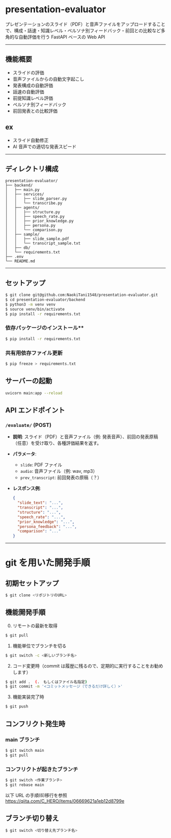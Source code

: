 # presentation-evaluator

プレゼンテーションのスライド（PDF）と音声ファイルをアップロードすることで、構成・話速・知識レベル・ペルソナ別フィードバック・前回との比較など多角的な自動評価を行う FastAPI ベースの Web API

---

## 機能概要

- スライドの評価
- 音声ファイルからの自動文字起こし
- 発表構成の自動評価
- 話速の自動評価
- 前提知識レベル評価
- ペルソナ別フィードバック
- 前回発表との比較評価

## ex

- スライド自動修正
- AI 音声での適切な発表スピード

---

## ディレクトリ構成

```
presentation-evaluator/
├── backend/
│   ├── main.py
│   ├── services/
│   │   ├── slide_parser.py
│   │   └── transcribe.py
│   ├── agents/
│   │   ├── structure.py
│   │   ├── speech_rate.py
│   │   ├── prior_knowledge.py
│   │   ├── persona.py
│   │   └── comparison.py
│   ├── sample/
│   │   ├── slide_sample.pdf
│   │   └── transcript_sample.txt
│   ├── db/
│   └── requirements.txt
├── .env
└── README.md
```

---

## セットアップ

```bash
$ git clone git@github.com:NaokiTani1548/presentation-evaluator.git
$ cd presentation-evaluator/backend
$ python3 -m venv venv
$ source venv/bin/activate
$ pip install -r requirements.txt
```

### 依存パッケージのインストール\*\*

```bash
$ pip install -r requirements.txt
```

### 共有用依存ファイル更新

```bash
$ pip freeze > requirements.txt
```

## サーバーの起動

```bash
uvicorn main:app --reload
```

## API エンドポイント

### `/evaluate/` (POST)

- **説明**: スライド（PDF）と音声ファイル（例: 発表音声）、前回の発表原稿（任意）を受け取り、各種評価結果を返す。
- **パラメータ**:

  - `slide`: PDF ファイル
  - `audio`: 音声ファイル（例: wav, mp3）
  - `prev_transcript`: 前回発表の原稿（？）

- **レスポンス例**:
  ```json
  {
    "slide_text": "...",
    "transcript": "...",
    "structure": "...",
    "speech_rate": "...",
    "prior_knowledge": "...",
    "persona_feedback": "...",
    "comparison": "..."
  }
  ```

---

# git を用いた開発手順

## 初期セットアップ

```bash
$ git clone <リポジトリのURL>
```

## 機能開発手順

0. リモートの最新を取得

```bash
$ git pull
```

1. 機能単位でブランチを切る

```bash
$ git switch -c <新しいブランチ名>
```

2. コード変更時（commit は履歴に残るので、定期的に実行することをお勧めします）

```bash
$ git add .  (.　もしくはファイル名指定)
$ git commit -m '<コミットメッセージ（できるだけ詳しく）>'
```

3. 機能実装完了時

```bash
$ git push
```

## コンフリクト発生時

### main ブランチ

```bash
$ git switch main
$ git pull
```

### コンフリクトが起きたブランチ

```bash
$ git switch <作業ブランチ>
$ git rebase main
```

以下 URL の手順(6)移行を参照
https://qiita.com/C_HERO/items/06669621a1eb12d8799e

## ブランチ切り替え

```bash
$ git switch <切り替え先ブランチ名>
```
